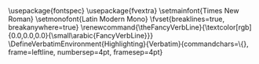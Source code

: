 ---
header-includes:
- \usepackage{fontspec}
- \usepackage{fvextra}
- \setmainfont{Times New Roman}
- \setmonofont{Latin Modern Mono}
- \fvset{breaklines=true, breakanywhere=true}
- \renewcommand{\theFancyVerbLine}{\textcolor[rgb]{0.0,0.0,0.0}{\small\arabic{FancyVerbLine}}}
- \DefineVerbatimEnvironment{Highlighting}{Verbatim}{commandchars=\\\{\}, frame=leftline, numbersep=4pt, framesep=4pt}
fontsize: 12pt
geometry: left=3cm,right=3cm,top=2cm,bottom=2cm
---